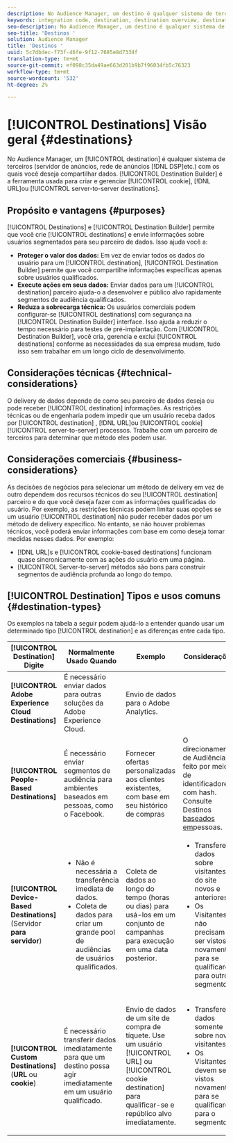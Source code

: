 ```yaml
---
description: No Audience Manager, um destino é qualquer sistema de terceiros (servidor de anúncios, DSP, rede de anúncios etc.) com os quais você deseja compartilhar dados. O Construtor de destinos é a ferramenta usada para criar e gerenciar cookies, URL ou destinos de servidor para servidor.
keywords: integration code, destination, destination overview, destination, destination, destination, destination, destination, destination, destination, destination, destination, destination, destination
seo-description: No Audience Manager, um destino é qualquer sistema de terceiros (servidor de anúncios, DSP, rede de anúncios etc.) com os quais você deseja compartilhar dados. O Construtor de destinos é a ferramenta usada para criar e gerenciar cookies, URL ou destinos de servidor para servidor.
seo-title: 'Destinos '
solution: Audience Manager
title: 'Destinos '
uuid: 5c7dbdec-f73f-46fe-9f12-7685e8d7334f
translation-type: tm+mt
source-git-commit: ef098c35da49ae663d201b9b7f96034fb5c76323
workflow-type: tm+mt
source-wordcount: '532'
ht-degree: 2%

---
```



# [!UICONTROL Destinations] Visão geral {#destinations}

No Audience Manager, um [!UICONTROL destination] é qualquer sistema de terceiros (servidor de anúncios, rede de anúncios [!DNL DSP]etc.) com os quais você deseja compartilhar dados. [!UICONTROL Destination Builder] é a ferramenta usada para criar e gerenciar [!UICONTROL cookie], [!DNL URL]ou [!UICONTROL server-to-server destinations].

## Propósito e vantagens {#purposes}

<!-- c_destinations.xml -->

[!UICONTROL Destinations] e [!UICONTROL Destination Builder] permite que você crie [!UICONTROL destinations] e envie informações sobre usuários segmentados para seu parceiro de dados. Isso ajuda você a:

* **Proteger o valor dos dados:** Em vez de enviar todos os dados do usuário para um [!UICONTROL destination], [!UICONTROL Destination Builder] permite que você compartilhe informações específicas apenas sobre usuários qualificados.
* **Execute ações em seus dados:** Enviar dados para um [!UICONTROL destination] parceiro ajuda-o a desenvolver e público alvo rapidamente segmentos de audiência qualificados.
* **Reduza a sobrecarga técnica:** Os usuários comerciais podem configurar-se [!UICONTROL destinations] com segurança na [!UICONTROL Destination Builder] interface. Isso ajuda a reduzir o tempo necessário para testes de pré-implantação. Com [!UICONTROL Destination Builder], você cria, gerencia e exclui [!UICONTROL destinations] conforme as necessidades da sua empresa mudam, tudo isso sem trabalhar em um longo ciclo de desenvolvimento.

## Considerações técnicas {#technical-considerations}

<!-- destination-delivery-methods.xml -->

O delivery de dados depende de como seu parceiro de dados deseja ou pode receber [!UICONTROL destination] informações. As restrições técnicas ou de engenharia podem impedir que um usuário receba dados por [!UICONTROL destination] , [!DNL URL]ou [!UICONTROL cookie][!UICONTROL server-to-server] processos. Trabalhe com um parceiro de terceiros para determinar que método eles podem usar.

## Considerações comerciais {#business-considerations}

As decisões de negócios para selecionar um método de delivery em vez de outro dependem dos recursos técnicos do seu [!UICONTROL destination] parceiro e do que você deseja fazer com as informações qualificadas do usuário. Por exemplo, as restrições técnicas podem limitar suas opções se um usuário [!UICONTROL destination] não puder receber dados por um método de delivery específico. No entanto, se não houver problemas técnicos, você poderá enviar informações com base em como deseja tomar medidas nesses dados. Por exemplo:

* [!DNL URL]s e [!UICONTROL cookie-based destinations] funcionam quase sincronicamente com as ações do usuário em uma página.
* [!UICONTROL Server-to-server] métodos são bons para construir segmentos de audiência profunda ao longo do tempo.

## [!UICONTROL Destination] Tipos e usos comuns {#destination-types}

Os exemplos na tabela a seguir podem ajudá-lo a entender quando usar um determinado tipo [!UICONTROL destination] e as diferenças entre cada tipo.

| [!UICONTROL Destination] Digite | Normalmente Usado Quando | Exemplo | Considerações |
|--- |--- |--- |--- |
| **[!UICONTROL Adobe Experience Cloud Destinations]** | É necessário enviar dados para outras soluções da Adobe Experience Cloud. | Envio de dados para o Adobe Analytics. |  |
| **[!UICONTROL People-Based Destinations]** | É necessário enviar segmentos de audiência para ambientes baseados em pessoas, como o Facebook. | Fornecer ofertas personalizadas aos clientes existentes, com base em seu histórico de compras | O direcionamento de Audiência é feito por meio de identificadores com hash. Consulte Destinos [baseados em](people-based-destinations-overview.md)pessoas. |
| **[!UICONTROL Device-Based Destinations]** (Servidor **para servidor**) | <ul><li>Não é necessária a transferência imediata de dados.</li><li>Coleta de dados para criar um grande pool de audiências de usuários qualificados.</li></ul> | Coleta de dados ao longo do tempo (horas ou dias) para usá-los em um conjunto de campanhas para execução em uma data posterior. | <ul><li>Transfere dados sobre visitantes do site novos e anteriores. </li><li>Os Visitantes não precisam ser vistos novamente para se qualificarem para outros segmentos.</li></ul> |
| **[!UICONTROL Custom Destinations]** (**URL** ou **cookie**) | É necessário transferir dados imediatamente para que um destino possa agir imediatamente em um usuário qualificado. | Envio de dados de um site de compra de tíquete. Use um usuário [!UICONTROL URL] ou [!UICONTROL cookie destination] para qualificar-se e repúblico alvo imediatamente. | <ul><li>Transfere dados somente sobre novos visitantes. </li><li>Os Visitantes devem ser vistos novamente para se qualificarem para o segmento.</li></ul> |

